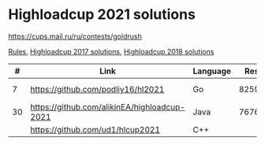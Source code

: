 # Highloadcup 2021 solutions

https://cups.mail.ru/ru/contests/goldrush

[Rules](https://cups.mail.ru/media/contests/gold_rush/%D0%9F%D1%80%D0%B0%D0%B2%D0%B8%D0%BB%D0%B0_%D0%BF%D1%80%D0%BE%D0%B2%D0%B5%D0%B4%D0%B5%D0%BD%D0%B8%D1%8F_Highload.pdf), [Highloadcup 2017 solutions](https://github.com/proton/highloadcup17_solutions), [Highloadcup 2018 solutions](https://github.com/proton/highloadcup18_solutions)

| #  | Link | Language | Result | Name |
| ------------- | ------------- | ------------- | ------------- | ------------- |
| 7 | https://github.com/podliy16/hl2021 | Go |  8259070 | Александр Подлесный |
| 30 | https://github.com/alikinEA/highloadcup-2021 | Java |  7676265 | Евгений Аликин |
|  | https://github.com/ud1/hlcup2021 | C++ | | ud1 |